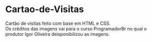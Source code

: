 # Cartao-de-Visitas
Cartão de visitas feito com base em HTML e CSS.
<br>
Os créditos das imagens vai para o curso ProgramadorBr no qual o produtor Igor Oliveira deisponibilizou as imagens.
